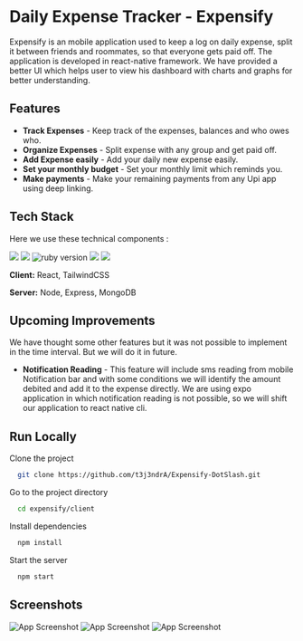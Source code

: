 
# Daily Expense Tracker - Expensify

Expensify is an mobile application used to keep a log on daily expense, split it between friends and roommates, so that everyone gets paid off. The application is developed in react-native framework. We have provided a better UI which helps user to view his dashboard with charts and graphs for better understanding.


## Features

- <b>Track Expenses</b> - Keep track of the expenses, balances and who owes who.
- <b>Organize Expenses</b> - Split expense with any group and get paid off.
- <b>Add Expense easily</b> - Add your daily new expense easily.
- <b>Set your monthly budget</b> - Set your monthly limit which reminds you.
- <b>Make payments</b> - Make your remaining payments from any Upi app using deep linking.

## Tech Stack

Here we use these technical components :

<img src="https://img.shields.io/badge/react%20native-v0.70.5-brightgreen"> 

<img src="https://img.shields.io/badge/Node-v16.15.0-yellow">
<img src="https://img.shields.io/badge/Tailwind-v3.0.24-blue" alt="ruby version">
<img src="https://img.shields.io/badge/Mongodb-v12.2.0-orange">
<img src="https://img.shields.io/badge/Express-4.18.1-lightgrey">

**Client:** React,  TailwindCSS

**Server:** Node, Express, MongoDB


## Upcoming Improvements

We have thought some other features but it was not possible to implement in the time interval. But we will do it in future.

- <b>Notification Reading</b> - This feature will include sms reading from mobile Notification bar and with some conditions we will identify the amount debited and add it to the expense directly. We are using expo application in which notification reading is not possible, so we will shift our application to react native cli.

## Run Locally

Clone the project

```bash
  git clone https://github.com/t3j3ndrA/Expensify-DotSlash.git
```

Go to the project directory

```bash
  cd expensify/client
```

Install dependencies

```bash
  npm install
```

Start the server

```bash
  npm start
```


## Screenshots

![App Screenshot](./1.jpeg)
![App Screenshot](./2.jpeg)
![App Screenshot](./3.jpeg)
